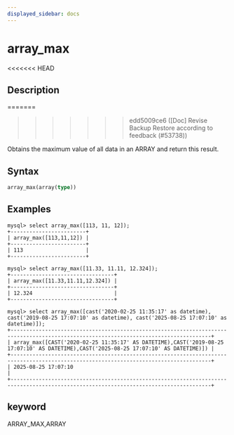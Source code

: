 ```yaml
---
displayed_sidebar: docs
---
```


# array_max

<<<<<<< HEAD
## Description
=======

>>>>>>> edd5009ce6 ([Doc] Revise Backup Restore according to feedback (#53738))

Obtains the maximum value of all data in an ARRAY and return this result.

## Syntax

```Haskell
array_max(array(type))
```

## Examples

```plain text
mysql> select array_max([113, 11, 12]);
+------------------------+
| array_max([113,11,12]) |
+------------------------+
| 113                    |
+------------------------+

mysql> select array_max([11.33, 11.11, 12.324]);
+---------------------------------+
| array_max([11.33,11.11,12.324]) |
+---------------------------------+
| 12.324                          |
+---------------------------------+

mysql> select array_max([cast('2020-02-25 11:35:17' as datetime), cast('2019-08-25 17:07:10' as datetime), cast('2025-08-25 17:07:10' as datetime)]);
+--------------------------------------------------------------------------------------------------------------------------------------+
| array_max([CAST('2020-02-25 11:35:17' AS DATETIME),CAST('2019-08-25 17:07:10' AS DATETIME),CAST('2025-08-25 17:07:10' AS DATETIME)]) |
+--------------------------------------------------------------------------------------------------------------------------------------+
| 2025-08-25 17:07:10                                                                                                                  |
+--------------------------------------------------------------------------------------------------------------------------------------+
```

## keyword

ARRAY_MAX,ARRAY
